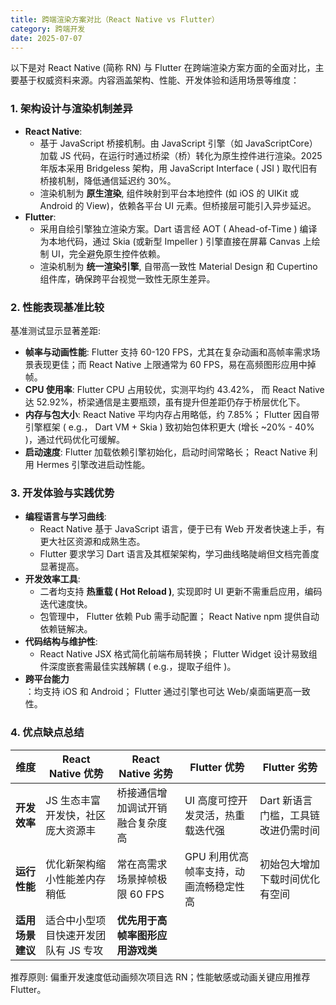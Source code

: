```yaml
---
title: 跨端渲染方案对比（React Native vs Flutter）
category: 跨端开发
date: 2025-07-07
---
```

以下是对 React Native (简称 RN) 与 Flutter 在跨端渲染方案方面的全面对比，主要基于权威资料来源。内容涵盖架构、性能、开发体验和适用场景等维度：

### 1. 架构设计与渲染机制差异
- **React Native**:  
  - 基于 JavaScript 桥接机制。由 JavaScript 引擎（如 JavaScriptCore）加载 JS 代码，在运行时通过桥梁（桥）转化为原生控件进行渲染。2025 年版本采用 Bridgeless 架构，用 JavaScript Interface ( JSI ) 取代旧有桥接机制，降低通信延迟约 30%。  
  - 渲染机制为 **原生渲染**, 组件映射到平台本地控件 (如 iOS 的 UIKit 或 Android 的 View)，依赖各平台 UI 元素。但桥接层可能引入异步延迟。
- **Flutter**:  
  - 采用自绘引擎独立渲染方案。Dart 语言经 AOT ( Ahead-of-Time ) 编译为本地代码，通过 Skia (或新型 Impeller ) 引擎直接在屏幕 Canvas 上绘制 UI，完全避免原生控件依赖。  
  - 渲染机制为 **统一渲染引擎**, 自带高一致性 Material Design 和 Cupertino 组件库，确保跨平台视觉一致性无原生差异。

### 2. 性能表现基准比较
基准测试显示显著差距:
  - **帧率与动画性能**: Flutter 支持 60-120 FPS，尤其在复杂动画和高帧率需求场景表现更佳；而 React Native 上限通常为 60 FPS，易在高频图形应用中掉帧。  
  - **CPU 使用率**: Flutter CPU 占用较优，实测平均约 43.42%， 而 React Native 达 52.92%，桥梁通信是主要瓶颈，虽有提升但差距仍存于桥层优化下。  
  - **内存与包大小**: React Native 平均内存占用略低，约 7.85%； Flutter 因自带引擎框架 ( e.g.， Dart VM + Skia ) 致初始包体积更大 (增长 ~20% - 40% )，通过代码优化可缓解。  
  - **启动速度**: Flutter 加载依赖引擎初始化，启动时间常略长； React Native 利用 Hermes 引擎改进启动性能。

### 3. 开发体验与实践优势
- **编程语言与学习曲线**:  
  - React Native 基于 JavaScript 语言，便于已有 Web 开发者快速上手，有更大社区资源和成熟生态。  
  - Flutter 要求学习 Dart 语言及其框架架构，学习曲线略陡峭但文档完善度显著提高。
- **开发效率工具**:  
  - 二者均支持 **热重载 ( Hot Reload )**, 实现即时 UI 更新不需重启应用，编码迭代速度快。  
  - 包管理中， Flutter 依赖 Pub 需手动配置； React Native npm 提供自动依赖链解决。
- **代码结构与维护性**:  
  - React Native JSX 格式简化前端布局转换； Flutter Widget 设计易致组件深度嵌套需最佳实践解耦 ( e.g.，提取子组件 )。
- **跨平台能力**  
：均支持 iOS 和 Android； Flutter 通过引擎也可达 Web/桌面端更高一致性。

### 4. 优点缺点总结
| **维度** | **React Native 优势** | **React Native 劣势** | **Flutter 优势** | **Flutter 劣势** |
|-----------|--------------------------|-----------------------|------------------|-----------------|
| **开发效率** | JS 生态丰富开发快，社区庞大资源丰 | 桥接通信增加调试开销融合复杂度高 | UI 高度可控开发灵活，热重载迭代强 | Dart 新语言门槛，工具链改进仍需时间 |
| **运行性能** | 优化新架构缩小性能差内存稍低 | 常在高需求场景掉帧极限 60 FPS | GPU 利用优高帧率支持，动画流畅稳定性高 | 初始包大增加下载时间优化有空间 |
| **适用场景建议** | 适合中小型项目快速开发团队有 JS 专攻 | **优先用于高帧率图形应用游戏类** | | |

推荐原则: 偏重开发速度低动画频次项目选 RN；性能敏感或动画关键应用推荐 Flutter。
